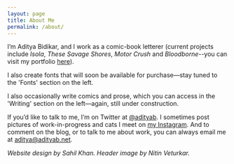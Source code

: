```yaml
---
layout: page
title: About Me
permalink: /about/
---
```


I’m Aditya Bidikar, and I work as a comic-book letterer (current projects include _Isola_, _These Savage Shores_, _Motor Crush_ and _Bloodborne_--you can visit my portfolio [here](/lettering)).

I also create fonts that will soon be available for purchase—stay tuned to the 'Fonts' section on the left.

I also occasionally write comics and prose, which you can access in the 'Writing' section on the left—again, still under construction.

If you’d like to talk to me, I’m on Twitter at [@adityab](https://twitter.com/adityab). I sometimes post pictures of work-in-progress and cats I meet on [my Instagram](http://instagram.com/adityabidikar). And to comment on the blog, or to talk to me about work, you can always email me at [aditya@adityab.net](mailto:aditya@adityab.net).

_Website design by Sahil Khan. Header image by Nitin Veturkar._